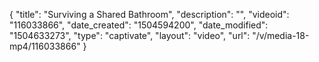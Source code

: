 {
    "title": "Surviving a Shared Bathroom",
    "description": "",
    "videoid": "116033866",
    "date_created": "1504594200",
    "date_modified": "1504633273",
    "type": "captivate",
    "layout": "video",
    "url": "\/v\/media-18-mp4\/116033866"
}